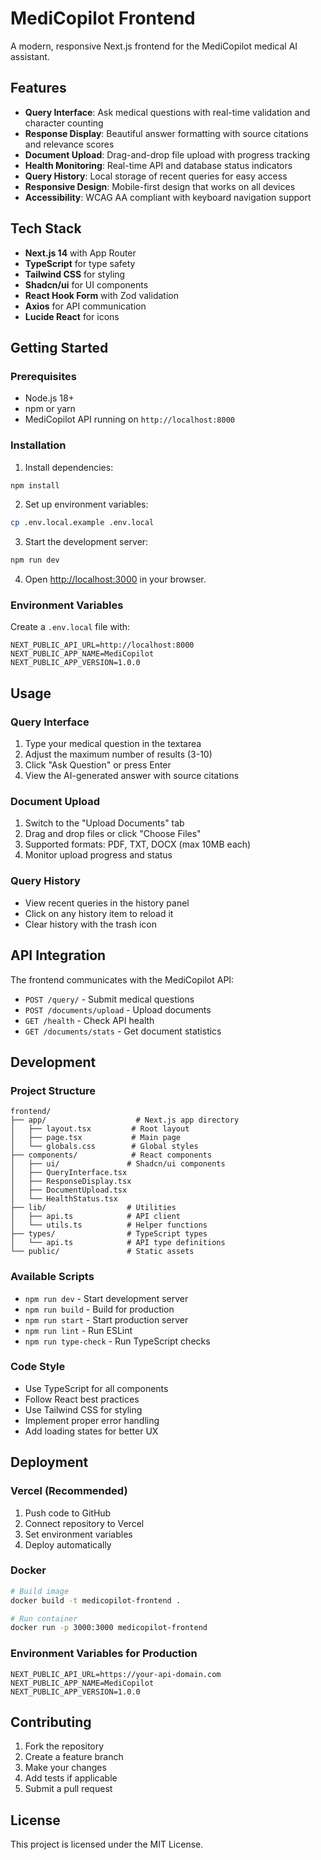 # MediCopilot Frontend

A modern, responsive Next.js frontend for the MediCopilot medical AI assistant.

## Features

- **Query Interface**: Ask medical questions with real-time validation and character counting
- **Response Display**: Beautiful answer formatting with source citations and relevance scores
- **Document Upload**: Drag-and-drop file upload with progress tracking
- **Health Monitoring**: Real-time API and database status indicators
- **Query History**: Local storage of recent queries for easy access
- **Responsive Design**: Mobile-first design that works on all devices
- **Accessibility**: WCAG AA compliant with keyboard navigation support

## Tech Stack

- **Next.js 14** with App Router
- **TypeScript** for type safety
- **Tailwind CSS** for styling
- **Shadcn/ui** for UI components
- **React Hook Form** with Zod validation
- **Axios** for API communication
- **Lucide React** for icons

## Getting Started

### Prerequisites

- Node.js 18+ 
- npm or yarn
- MediCopilot API running on `http://localhost:8000`

### Installation

1. Install dependencies:
```bash
npm install
```

2. Set up environment variables:
```bash
cp .env.local.example .env.local
```

3. Start the development server:
```bash
npm run dev
```

4. Open [http://localhost:3000](http://localhost:3000) in your browser.

### Environment Variables

Create a `.env.local` file with:

```env
NEXT_PUBLIC_API_URL=http://localhost:8000
NEXT_PUBLIC_APP_NAME=MediCopilot
NEXT_PUBLIC_APP_VERSION=1.0.0
```

## Usage

### Query Interface

1. Type your medical question in the textarea
2. Adjust the maximum number of results (3-10)
3. Click "Ask Question" or press Enter
4. View the AI-generated answer with source citations

### Document Upload

1. Switch to the "Upload Documents" tab
2. Drag and drop files or click "Choose Files"
3. Supported formats: PDF, TXT, DOCX (max 10MB each)
4. Monitor upload progress and status

### Query History

- View recent queries in the history panel
- Click on any history item to reload it
- Clear history with the trash icon

## API Integration

The frontend communicates with the MediCopilot API:

- `POST /query/` - Submit medical questions
- `POST /documents/upload` - Upload documents
- `GET /health` - Check API health
- `GET /documents/stats` - Get document statistics

## Development

### Project Structure

```
frontend/
├── app/                    # Next.js app directory
│   ├── layout.tsx         # Root layout
│   ├── page.tsx           # Main page
│   └── globals.css        # Global styles
├── components/            # React components
│   ├── ui/               # Shadcn/ui components
│   ├── QueryInterface.tsx
│   ├── ResponseDisplay.tsx
│   ├── DocumentUpload.tsx
│   └── HealthStatus.tsx
├── lib/                  # Utilities
│   ├── api.ts            # API client
│   └── utils.ts          # Helper functions
├── types/                # TypeScript types
│   └── api.ts            # API type definitions
└── public/               # Static assets
```

### Available Scripts

- `npm run dev` - Start development server
- `npm run build` - Build for production
- `npm run start` - Start production server
- `npm run lint` - Run ESLint
- `npm run type-check` - Run TypeScript checks

### Code Style

- Use TypeScript for all components
- Follow React best practices
- Use Tailwind CSS for styling
- Implement proper error handling
- Add loading states for better UX

## Deployment

### Vercel (Recommended)

1. Push code to GitHub
2. Connect repository to Vercel
3. Set environment variables
4. Deploy automatically

### Docker

```bash
# Build image
docker build -t medicopilot-frontend .

# Run container
docker run -p 3000:3000 medicopilot-frontend
```

### Environment Variables for Production

```env
NEXT_PUBLIC_API_URL=https://your-api-domain.com
NEXT_PUBLIC_APP_NAME=MediCopilot
NEXT_PUBLIC_APP_VERSION=1.0.0
```

## Contributing

1. Fork the repository
2. Create a feature branch
3. Make your changes
4. Add tests if applicable
5. Submit a pull request

## License

This project is licensed under the MIT License.